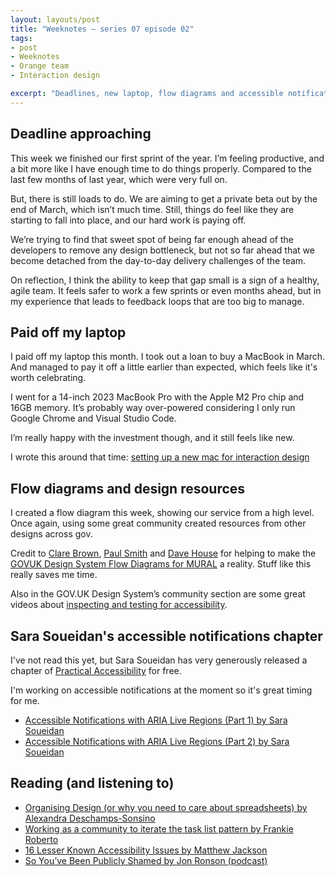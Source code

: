```yaml
---
layout: layouts/post
title: "Weeknotes – series 07 episode 02"
tags:
- post
- Weeknotes
- Orange team
- Interaction design

excerpt: "Deadlines, new laptop, flow diagrams and accessible notifications."
---
```


## Deadline approaching

This week we finished our first sprint of the year. I’m feeling productive, and a bit more like I have enough time to do things properly. Compared to the last few months of last year, which were very full on.

But, there is still loads to do. We are aiming to get a private beta out by the end of March, which isn’t much time. Still, things do feel like they are starting to fall into place, and our hard work is paying off.

We’re trying to find that sweet spot of being far enough ahead of the developers to remove any design bottleneck, but not so far ahead that we become detached from the day-to-day delivery challenges of the team.

On reflection, I think the ability to keep that gap small is a sign of a healthy, agile team. It feels safer to work a few sprints or even months ahead, but in my experience that leads to feedback loops that are too big to manage.

## Paid off my laptop

I paid off my laptop this month. I took out a loan to buy a MacBook in March. And managed to pay it off a little earlier than expected, which feels like it's worth  celebrating.

I went for a 14-inch 2023 MacBook Pro with the Apple M2 Pro chip and 16GB memory. It’s probably way over-powered considering I only run Google Chrome and Visual Studio Code.

I’m really happy with the investment though, and it still feels like new.

I wrote this around that time: [setting up a new mac for interaction design](https://www.benjystanton.co.uk/blog/setting-up-a-new-mac-for-interaction-design/)

## Flow diagrams and design resources

I created a flow diagram this week, showing our service from a high level. Once again, using some great community created resources from other designs across gov.

Credit to [Clare Brown](https://github.com/clare-brown), [Paul Smith](https://paulsmith.site/) and [Dave House](https://github.com/dashouse) for helping to make the [GOVUK Design System Flow Diagrams for MURAL](https://github.com/clare-brown/govuk-designsystem-flow-diagram-mural) a reality. Stuff like this really saves me time.

Also in the GOV.UK Design System’s community section are some great videos about [inspecting and testing for accessibility](https://design-system.service.gov.uk/community/blogs-talks-podcasts/#how-to-use-the-design-system).

## Sara Soueidan's accessible notifications chapter

I've not read this yet, but Sara Soueidan has very generously released a chapter of [Practical Accessibility](https://practical-accessibility.today/) for free.

I'm working on accessible notifications at the moment so it's great timing for me.

- [Accessible Notifications with ARIA Live Regions (Part 1) by Sara Soueidan](https://www.sarasoueidan.com/blog/accessible-notifications-with-aria-live-regions-part-1/)
- [Accessible Notifications with ARIA Live Regions (Part 2) by Sara Soueidan](https://www.sarasoueidan.com/blog/accessible-notifications-with-aria-live-regions-part-2/)

## Reading (and listening to)

- [Organising Design (or why you need to care about spreadsheets) by Alexandra Deschamps-Sonsino](https://www.designswarm.com/blog/2024/01/organising-design-or-why-you-need-to-care-about-spreadsheets/)
- [Working as a community to iterate the task list pattern by Frankie Roberto](https://designnotes.blog.gov.uk/2023/12/15/working-as-a-community-to-iterate-the-task-list-pattern/)
- [16 Lesser Known Accessibility Issues by Matthew Jackson](https://toward.studio/latest/16-lesser-known-accessibility-issues)
- [So You’ve Been Publicly Shamed by Jon Ronson (podcast)](https://www.bbc.co.uk/sounds/brand/p07h3hhp)
